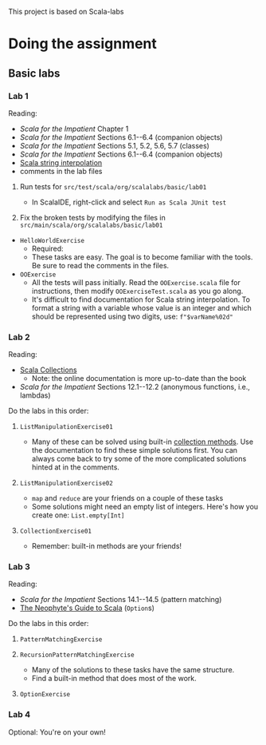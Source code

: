 This project is based on Scala-labs

# Doing the assignment

## Basic labs


### Lab 1

Reading:

-   *Scala for the Impatient* Chapter 1
-   *Scala for the Impatient* Sections 6.1--6.4 (companion objects)
-   *Scala for the Impatient* Sections 5.1, 5.2, 5.6, 5.7 (classes)
-   *Scala for the Impatient* Sections 6.1--6.4 (companion objects)
-   [Scala string interpolation](http://docs.scala-lang.org/overviews/core/string-interpolation.html)
-   comments in the lab files

1.  Run tests for `src/test/scala/org/scalalabs/basic/lab01`
    -   In ScalaIDE, right-click and select `Run as Scala JUnit test`

2.  Fix the broken tests by modifying the files in `src/main/scala/org/scalalabs/basic/lab01`

-   `HelloWorldExercise`
    -   Required:
    -   These tasks are easy. The goal is to become familiar with the tools. Be sure to read the comments in the files.
-   `OOExercise`
    -   All the tests will pass initially. Read the `OOExercise.scala` file for instructions, then modify `OOExerciseTest.scala` as you go along.
    -   It's difficult to find documentation for Scala string interpolation. To format a string with a variable whose value is an integer and which should be represented using two digits, use: `f"$varName%02d"`

### Lab 2

Reading:

-   [Scala Collections](http://docs.scala-lang.org/overviews/collections/introduction.html)
    -   Note: the online documentation is more up-to-date than the book
-   *Scala for the Impatient* Sections 12.1--12.2 (anonymous functions, i.e., lambdas)

Do the labs in this order:

1.  `ListManipulationExercise01`
    -   Many of these can be solved using built-in [collection methods](http://docs.scala-lang.org/overviews/collections/introduction.html). Use the documentation to find these simple solutions first. You can always come back to try some of the more complicated solutions hinted at in the comments.

2.  `ListManipulationExercise02`
    -   `map` and `reduce` are your friends on a couple of these tasks
    -   Some solutions might need an empty list of integers. Here's how you create one: `List.empty[Int]`

3.  `CollectionExercise01`
    -   Remember: built-in methods are your friends!

### Lab 3

Reading:

-   *Scala for the Impatient* Sections 14.1--14.5 (pattern matching)
-   [The Neophyte's Guide to Scala](http://danielwestheide.com/blog/2012/12/19/the-neophytes-guide-to-scala-part-5-the-option-type.html) (`Option`s)

Do the labs in this order:

1.  `PatternMatchingExercise`
2.  `RecursionPatternMatchingExercise`
    -   Many of the solutions to these tasks have the same structure.
    -   Find a built-in method that does most of the work.

3.  `OptionExercise`

### Lab 4

Optional: You're on your own!

